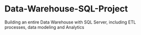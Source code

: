 # Data-Warehouse-SQL-Project
Building an entire Data Warehouse with SQL Server, including ETL processes, data modeling and Analytics
